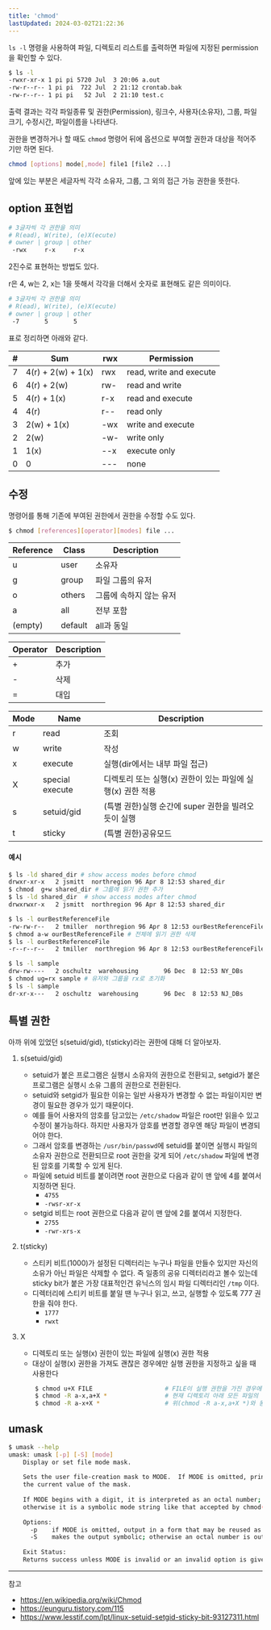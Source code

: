 ```yaml
---
title: 'chmod'
lastUpdated: 2024-03-02T21:22:36
---
```


`ls -l` 명령을 사용하여 파일, 디렉토리 리스트를 출력하면 파일에 지정된 permission을 확인할 수 있다.

```bash
$ ls -l
-rwxr-xr-x 1 pi pi 5720 Jul  3 20:06 a.out
-rw-r--r-- 1 pi pi  722 Jul  2 21:12 crontab.bak
-rw-r--r-- 1 pi pi   52 Jul  2 21:10 test.c
```

출력 결과는 각각 파일종류 및 권한(Permission), 링크수, 사용자(소유자), 그룹, 파일크기, 수정시간, 파일이름을 나타낸다.

권한을 변경하거나 할 때도 `chmod` 명령어 뒤에 옵션으로 부여할 권한과 대상을 적어주기만 하면 된다.

```bash
chmod [options] mode[,mode] file1 [file2 ...]
```

앞에 있는 부분은 세글자씩 각각 소유자, 그룹, 그 외의 접근 가능 권한을 뜻한다.

## option 표현법

```bash
# 3글자씩 각 권한을 의미
# R(ead), W(rite), (e)X(ecute)
# owner | group | other
 -rwx     r-x     r-x 
```

2진수로 표현하는 방법도 있다. 

r은 4, w는 2, x는 1을 뜻해서 각각을 더해서 숫자로 표현해도 같은 의미이다.

```bash
# 3글자씩 각 권한을 의미
# R(ead), W(rite), (e)X(ecute)
# owner | group | other
 -7       5       5 
```

표로 정리하면 아래와 같다.

|#|Sum|rwx|Permission|
|-|-|-|-|
|7|	4(r) + 2(w) + 1(x)  | rwx |	read, write and execute
|6|	4(r) + 2(w)         | rw- |	read and write|
|5|	4(r)        + 1(x)  | r-x |	read and execute|
|4|	4(r)                | r-- |	read only|
|3|	       2(w) + 1(x)  | -wx |	write and execute|
|2|	       2(w)	        | -w- |	write only|
|1|	              1(x)	| --x |	execute only|
|0|	0	                | --- |	none|

## 수정

명령어를 통해 기존에 부여된 권한에서 권한을 수정할 수도 있다.

```bash
$ chmod [references][operator][modes] file ...
```

|Reference	|Class	|Description|
|-|-|-|
|u	|user	|소유자|
|g	|group	|파일 그룹의 유저|
|o	|others	|그룹에 속하지 않는 유저|
|a	|all	|전부 포함|
|(empty)	|default|all과 동일|

|Operator|Description|
|-|-|
|+|추가|
|-|삭제|
|=|대입|

|Mode|Name|Description|
|-|-|-|
|r	|read	|조회|
|w	|write	|작성|
|x	|execute|실행(dir에서는 내부 파일 접근)|
|X	|special execute|디렉토리 또는 실행(x) 권한이 있는 파일에 실행(x) 권한 적용|
|s	|setuid/gid	|(특별 권한)실행 순간에 super 권한을 빌려오듯이 실행|
|t	|sticky	|(특별 권한)공유모드|

#### 예시
```bash
$ ls -ld shared_dir # show access modes before chmod
drwxr-xr-x   2 jsmitt  northregion 96 Apr 8 12:53 shared_dir
$ chmod  g+w shared_dir # 그룹에 읽기 권한 추가
$ ls -ld shared_dir  # show access modes after chmod
drwxrwxr-x   2 jsmitt  northregion 96 Apr 8 12:53 shared_dir

$ ls -l ourBestReferenceFile
-rw-rw-r--   2 tmiller  northregion 96 Apr 8 12:53 ourBestReferenceFile
$ chmod a-w ourBestReferenceFile # 전체에 읽기 권한 삭제
$ ls -l ourBestReferenceFile
-r--r--r--   2 tmiller  northregion 96 Apr 8 12:53 ourBestReferenceFile

$ ls -l sample
drw-rw----   2 oschultz  warehousing       96 Dec  8 12:53 NY_DBs
$ chmod ug=rx sample # 유저와 그룹을 rx로 초기화
$ ls -l sample
dr-xr-x---   2 oschultz  warehousing       96 Dec  8 12:53 NJ_DBs
```

## 특별 권한

아까 위에 있었던 s(setuid/gid), t(sticky)라는 권한에 대해 더 알아보자.

1. s(setuid/gid)
    - setuid가 붙은 프로그램은 실행시 소유자의 권한으로 전환되고, setgid가 붙은 프로그램은 실행시 소유 그룹의 권한으로 전환된다.
    - setuid와 setgid가 필요한 이유는 일반 사용자가 변경할 수 없는 파일이지만 변경이 필요한 경우가 있기 때문이다.
    - 예를 들어 사용자의 암호를 담고있는 `/etc/shadow` 파일은 root만 읽을수 있고 수정이 불가능하다. 하지만 사용자가 암호를 변경할 경우엔 해당 파일이 변경되어야 한다.
    - 그래서 암호를 변경하는 `/usr/bin/passwd`에 setuid를 붙이면 실행시 파일의 소유자 권한으로 전환되므로 root 권한을 갖게 되어 `/etc/shadow` 파일에 변경된 암호를 기록할 수 있게 된다.
    - 파일에 setuid 비트를 붙이려면 root 권한으로 다음과 같이 맨 앞에 4를 붙여서 지정하면 된다. 
        - `4755`
        - `-rwsr-xr-x`
    - setgid 비트는 root 권한으로 다음과 같이 맨 앞에 2를 붙여서 지정한다.
        - `2755`
        - `-rwr-xrs-x`

2. t(sticky)
   - 스티키 비트(1000)가 설정된 디렉터리는 누구나 파일을 만들수 있지만 자신의 소유가 아닌 파일은 삭제할 수 없다. 즉 일종의 공유 디렉터리라고 볼수 있는데 sticky bit가 붙은 가장 대표적인건 유닉스의 임시 파일 디렉터리인 `/tmp` 이다.
    - 디렉터리에 스티키 비트를 붙일 땐 누구나 읽고, 쓰고, 실행할 수 있도록 777 권한을 줘야 한다.
      - `1777`
      - `rwxt`

3. X
   - 디렉토리 또는 실행(x) 권한이 있는 파일에 실행(x) 권한 적용
   - 대상이 실행(x) 권한을 가져도 괜찮은 경우에만 실행 권한을 지정하고 싶을 때 사용한다
    ```bash
        $ chmod u+X FILE                    # FILE이 실행 권한을 가진 경우에만 파일 소유 사용자에게 실행 권한 추가.
        $ chmod -R a-x,a+X *                # 현재 디렉토리 아래 모든 파일의 실행 권한 제거, 디렉토리 실행 권한 추가.
        $ chmod -R a-x+X *                  # 위(chmod -R a-x,a+X *)와 동일.
    ```

## umask

```bash
$ umask --help
umask: umask [-p] [-S] [mode]
    Display or set file mode mask.
    
    Sets the user file-creation mask to MODE.  If MODE is omitted, prints
    the current value of the mask.
    
    If MODE begins with a digit, it is interpreted as an octal number;
    otherwise it is a symbolic mode string like that accepted by chmod(1).
    
    Options:
      -p	if MODE is omitted, output in a form that may be reused as input
      -S	makes the output symbolic; otherwise an octal number is output
    
    Exit Status:
    Returns success unless MODE is invalid or an invalid option is given.
```
---
참고
- https://en.wikipedia.org/wiki/Chmod
- https://eunguru.tistory.com/115
- https://www.lesstif.com/lpt/linux-setuid-setgid-sticky-bit-93127311.html